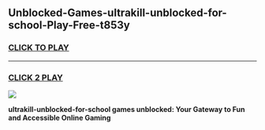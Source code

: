 
## Unblocked-Games-ultrakill-unblocked-for-school-Play-Free-t853y
<h3>
<a href="https://premium76.site?title=ultrakill-unblocked-for-school&ref=23A">CLICK TO PLAY</a></h3>
<hr>

<h3>
<a href="https://premium76.site?title=ultrakill-unblocked-for-school&ref=23A">CLICK 2 PLAY</a>
  
</h3>

<a href="https://premium76.site?title=ultrakill-unblocked-for-school&ref=23A"><img src="https://clearcache.store/games.png"></a>


**ultrakill-unblocked-for-school games unblocked: Your Gateway to Fun and Accessible Online Gaming**
